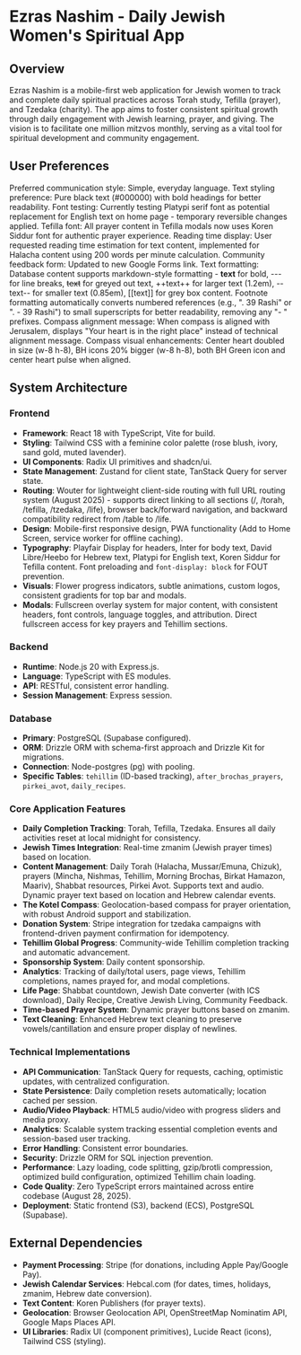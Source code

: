 # Ezras Nashim - Daily Jewish Women's Spiritual App

## Overview
Ezras Nashim is a mobile-first web application for Jewish women to track and complete daily spiritual practices across Torah study, Tefilla (prayer), and Tzedaka (charity). The app aims to foster consistent spiritual growth through daily engagement with Jewish learning, prayer, and giving. The vision is to facilitate one million mitzvos monthly, serving as a vital tool for spiritual development and community engagement.

## User Preferences
Preferred communication style: Simple, everyday language.
Text styling preference: Pure black text (#000000) with bold headings for better readability.
Font testing: Currently testing Platypi serif font as potential replacement for English text on home page - temporary reversible changes applied.
Tefilla font: All prayer content in Tefilla modals now uses Koren Siddur font for authentic prayer experience.
Reading time display: User requested reading time estimation for text content, implemented for Halacha content using 200 words per minute calculation.
Community feedback form: Updated to new Google Forms link.
Text formatting: Database content supports markdown-style formatting - **text** for bold, --- for line breaks, ~~text~~ for greyed out text, ++text++ for larger text (1.2em), --text-- for smaller text (0.85em), [[text]] for grey box content. Footnote formatting automatically converts numbered references (e.g., ". 39 Rashi" or ". - 39 Rashi") to small superscripts for better readability, removing any "- " prefixes.
Compass alignment message: When compass is aligned with Jerusalem, displays "Your heart is in the right place" instead of technical alignment message.
Compass visual enhancements: Center heart doubled in size (w-8 h-8), BH icons 20% bigger (w-8 h-8), both BH Green icon and center heart pulse when aligned.

## System Architecture
### Frontend
- **Framework**: React 18 with TypeScript, Vite for build.
- **Styling**: Tailwind CSS with a feminine color palette (rose blush, ivory, sand gold, muted lavender).
- **UI Components**: Radix UI primitives and shadcn/ui.
- **State Management**: Zustand for client state, TanStack Query for server state.
- **Routing**: Wouter for lightweight client-side routing with full URL routing system (August 2025) - supports direct linking to all sections (/, /torah, /tefilla, /tzedaka, /life), browser back/forward navigation, and backward compatibility redirect from /table to /life.
- **Design**: Mobile-first responsive design, PWA functionality (Add to Home Screen, service worker for offline caching).
- **Typography**: Playfair Display for headers, Inter for body text, David Libre/Heebo for Hebrew text, Platypi for English text, Koren Siddur for Tefilla content. Font preloading and `font-display: block` for FOUT prevention.
- **Visuals**: Flower progress indicators, subtle animations, custom logos, consistent gradients for top bar and modals.
- **Modals**: Fullscreen overlay system for major content, with consistent headers, font controls, language toggles, and attribution. Direct fullscreen access for key prayers and Tehillim sections.

### Backend
- **Runtime**: Node.js 20 with Express.js.
- **Language**: TypeScript with ES modules.
- **API**: RESTful, consistent error handling.
- **Session Management**: Express session.

### Database
- **Primary**: PostgreSQL (Supabase configured).
- **ORM**: Drizzle ORM with schema-first approach and Drizzle Kit for migrations.
- **Connection**: Node-postgres (pg) with pooling.
- **Specific Tables**: `tehillim` (ID-based tracking), `after_brochas_prayers`, `pirkei_avot`, `daily_recipes`.

### Core Application Features
- **Daily Completion Tracking**: Torah, Tefilla, Tzedaka. Ensures all daily activities reset at local midnight for consistency.
- **Jewish Times Integration**: Real-time zmanim (Jewish prayer times) based on location.
- **Content Management**: Daily Torah (Halacha, Mussar/Emuna, Chizuk), prayers (Mincha, Nishmas, Tehillim, Morning Brochas, Birkat Hamazon, Maariv), Shabbat resources, Pirkei Avot. Supports text and audio. Dynamic prayer text based on location and Hebrew calendar events.
- **The Kotel Compass**: Geolocation-based compass for prayer orientation, with robust Android support and stabilization.
- **Donation System**: Stripe integration for tzedaka campaigns with frontend-driven payment confirmation for idempotency.
- **Tehillim Global Progress**: Community-wide Tehillim completion tracking and automatic advancement.
- **Sponsorship System**: Daily content sponsorship.
- **Analytics**: Tracking of daily/total users, page views, Tehillim completions, names prayed for, and modal completions.
- **Life Page**: Shabbat countdown, Jewish Date converter (with ICS download), Daily Recipe, Creative Jewish Living, Community Feedback.
- **Time-based Prayer System**: Dynamic prayer buttons based on zmanim.
- **Text Cleaning**: Enhanced Hebrew text cleaning to preserve vowels/cantillation and ensure proper display of newlines.

### Technical Implementations
- **API Communication**: TanStack Query for requests, caching, optimistic updates, with centralized configuration.
- **State Persistence**: Daily completion resets automatically; location cached per session.
- **Audio/Video Playback**: HTML5 audio/video with progress sliders and media proxy.
- **Analytics**: Scalable system tracking essential completion events and session-based user tracking.
- **Error Handling**: Consistent error boundaries.
- **Security**: Drizzle ORM for SQL injection prevention.
- **Performance**: Lazy loading, code splitting, gzip/brotli compression, optimized build configuration, optimized Tehillim chain loading.
- **Code Quality**: Zero TypeScript errors maintained across entire codebase (August 28, 2025).
- **Deployment**: Static frontend (S3), backend (ECS), PostgreSQL (Supabase).

## External Dependencies
- **Payment Processing**: Stripe (for donations, including Apple Pay/Google Pay).
- **Jewish Calendar Services**: Hebcal.com (for dates, times, holidays, zmanim, Hebrew date conversion).
- **Text Content**: Koren Publishers (for prayer texts).
- **Geolocation**: Browser Geolocation API, OpenStreetMap Nominatim API, Google Maps Places API.
- **UI Libraries**: Radix UI (component primitives), Lucide React (icons), Tailwind CSS (styling).